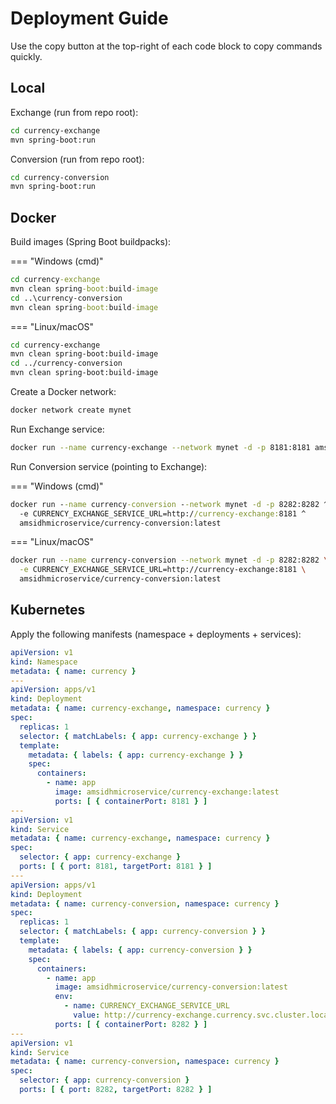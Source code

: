 # Deployment Guide

Use the copy button at the top-right of each code block to copy commands quickly.

## Local

Exchange (run from repo root):

```bash
cd currency-exchange
mvn spring-boot:run
```

Conversion (run from repo root):

```bash
cd currency-conversion
mvn spring-boot:run
```

## Docker

Build images (Spring Boot buildpacks):

=== "Windows (cmd)"

```bat
cd currency-exchange
mvn clean spring-boot:build-image
cd ..\currency-conversion
mvn clean spring-boot:build-image
```

=== "Linux/macOS"

```bash
cd currency-exchange
mvn clean spring-boot:build-image
cd ../currency-conversion
mvn clean spring-boot:build-image
```

Create a Docker network:

```bash
docker network create mynet
```

Run Exchange service:

```bash
docker run --name currency-exchange --network mynet -d -p 8181:8181 amsidhmicroservice/currency-exchange:latest
```

Run Conversion service (pointing to Exchange):

=== "Windows (cmd)"

```bat
docker run --name currency-conversion --network mynet -d -p 8282:8282 ^
  -e CURRENCY_EXCHANGE_SERVICE_URL=http://currency-exchange:8181 ^
  amsidhmicroservice/currency-conversion:latest
```

=== "Linux/macOS"

```bash
docker run --name currency-conversion --network mynet -d -p 8282:8282 \
  -e CURRENCY_EXCHANGE_SERVICE_URL=http://currency-exchange:8181 \
  amsidhmicroservice/currency-conversion:latest
```

## Kubernetes

Apply the following manifests (namespace + deployments + services):

```yaml
apiVersion: v1
kind: Namespace
metadata: { name: currency }
---
apiVersion: apps/v1
kind: Deployment
metadata: { name: currency-exchange, namespace: currency }
spec:
  replicas: 1
  selector: { matchLabels: { app: currency-exchange } }
  template:
    metadata: { labels: { app: currency-exchange } }
    spec:
      containers:
        - name: app
          image: amsidhmicroservice/currency-exchange:latest
          ports: [ { containerPort: 8181 } ]
---
apiVersion: v1
kind: Service
metadata: { name: currency-exchange, namespace: currency }
spec:
  selector: { app: currency-exchange }
  ports: [ { port: 8181, targetPort: 8181 } ]
---
apiVersion: apps/v1
kind: Deployment
metadata: { name: currency-conversion, namespace: currency }
spec:
  replicas: 1
  selector: { matchLabels: { app: currency-conversion } }
  template:
    metadata: { labels: { app: currency-conversion } }
    spec:
      containers:
        - name: app
          image: amsidhmicroservice/currency-conversion:latest
          env:
            - name: CURRENCY_EXCHANGE_SERVICE_URL
              value: http://currency-exchange.currency.svc.cluster.local:8181
          ports: [ { containerPort: 8282 } ]
---
apiVersion: v1
kind: Service
metadata: { name: currency-conversion, namespace: currency }
spec:
  selector: { app: currency-conversion }
  ports: [ { port: 8282, targetPort: 8282 } ]
```
